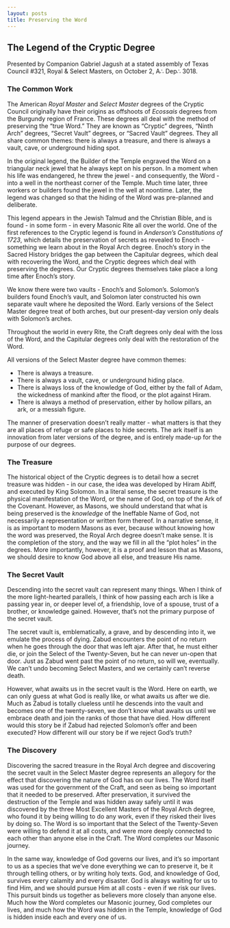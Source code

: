 ```yaml
---
layout: posts
title: Preserving the Word
---
```

## The Legend of the Cryptic Degree

Presented by Companion Gabriel Jagush at a stated assembly of Texas Council #321, Royal & Select Masters, on October 2, A∴ Dep∴ 3018.

### The Common Work

The American *Royal Master* and *Select Master* degrees of the Cryptic Council originally have their origins as offshoots of *Ecossais* degrees from the Burgundy region of France. These degrees all deal with the method of preserving the “true Word.” They are known as “Cryptic” degrees, “Ninth Arch” degrees, “Secret Vault” degrees, or “Sacred Vault” degrees. They all share common themes: there is always a treasure, and there is always a vault, cave, or underground hiding spot.

In the original legend, the Builder of the Temple engraved the Word on a triangular neck jewel that he always kept on his person. In a moment when his life was endangered, he threw the jewel - and consequently, the Word - into a well in the northeast corner of the Temple. Much time later, three workers or builders found the jewel in the well at noontime. Later, the legend was changed so that the hiding of the Word was pre-planned and deliberate.

This legend appears in the Jewish Talmud and the Christian Bible, and is found - in some form - in every Masonic Rite all over the world. One of the first references to the Cryptic legend is found in *Anderson’s Constitutions of 1723*, which details the preservation of secrets as revealed to Enoch - something we learn about in the Royal Arch degree. Enoch’s story in the Sacred History bridges the gap between the Capitular degrees, which deal with recovering the Word, and the Cryptic degrees which deal with preserving the degrees. Our Cryptic degrees themselves take place a long time after Enoch’s story.

We know there were two vaults - Enoch’s and Solomon’s. Solomon’s builders found Enoch’s vault, and Solomon later constructed his own separate vault where he deposited the Word. Early versions of the Select Master degree treat of both arches, but our present-day version only deals with Solomon’s arches.

Throughout the world in every Rite, the Craft degrees only deal with the loss of the Word, and the Capitular degrees only deal with the restoration of the Word.

All versions of the Select Master degree have common themes:
* There is always a treasure.
* There is always a vault, cave, or underground hiding place.
* There is always loss of the knowledge of God, either by the fall of Adam, the wickedness of mankind after the flood, or the plot against Hiram.
* There is always a method of preservation, either by hollow pillars, an ark, or a messiah figure.

The manner of preservation doesn’t really matter - what matters is that they are all places of refuge or safe places to hide secrets. The ark itself is an innovation from later versions of the degree, and is entirely made-up for the purpose of our degrees.

### The Treasure

The historical object of the Cryptic degrees is to detail how a secret treasure was hidden - in our case, the idea was developed by Hiram Abiff, and executed by King Solomon. In a literal sense, the secret treasure is the physical manifestation of the Word, or the name of God, on top of the Ark of the Covenant. However, as Masons, we should understand that what is being preserved is the *knowledge* of the Ineffable Name of God, not necessarily a representation or written form thereof. In a narrative sense, it is as important to modern Masons as ever, because without knowing how the word was preserved, the Royal Arch degree doesn’t make sense. It is the completion of the story, and the way we fill in all the “plot holes” in the degrees. More importantly, however, it is a proof and lesson that as Masons, we should desire to know God above all else, and treasure His name.

### The Secret Vault

Descending into the secret vault can represent many things. When I think of the more light-hearted parallels, I think of how passing each arch is like a passing year in, or deeper level of, a friendship, love of a spouse, trust of a brother, or knowledge gained. However, that’s not the primary purpose of the secret vault.

The secret vault is, emblematically, a grave, and by descending into it, we emulate the process of dying. Zabud encounters the point of no return when he goes through the door that was left ajar. After that, he must either die, or join the Select of the Twenty-Seven, but he can never un-open that door. Just as Zabud went past the point of no return, so will we, eventually. We can’t undo becoming Select Masters, and we certainly can’t reverse death. 

However, what awaits us in the secret vault is the Word. Here on earth, we can only guess at what God is really like, or what awaits us after we die. Much as Zabud is totally clueless until he descends into the vault and becomes one of the twenty-seven, we don’t know what awaits us until we embrace death and join the ranks of those that have died. How different would this story be if Zabud had rejected Solomon’s offer and been executed? How different will our story be if we reject God’s truth?

### The Discovery

Discovering the sacred treasure in the Royal Arch degree and discovering the secret vault in the Select Master degree represents an allegory for the effect that discovering the nature of God has on our lives. The Word itself was used for the government of the Craft, and seen as being so important that it needed to be preserved. After preservation, it survived the destruction of the Temple and was hidden away safely until it was discovered by the three Most Excellent Masters of the Royal Arch degree, who found it by being willing to do any work, even if they risked their lives by doing so. The Word is so important that the Select of the Twenty-Seven were willing to defend it at all costs, and were more deeply connected to each other than anyone else in the Craft. The Word completes our Masonic journey.

In the same way, knowledge of God governs our lives, and it’s so important to us as a species that we’ve done everything we can to preserve it, be it through telling others, or by writing holy texts. God, and knowledge of God, survives every calamity and every disaster. God is always waiting for us to find Him, and we should pursue Him at all costs - even if we risk our lives. This pursuit binds us together as believers more closely than anyone else. Much how the Word completes our Masonic journey, God completes our lives, and much how the Word was hidden in the Temple, knowledge of God is hidden inside each and every one of us.
